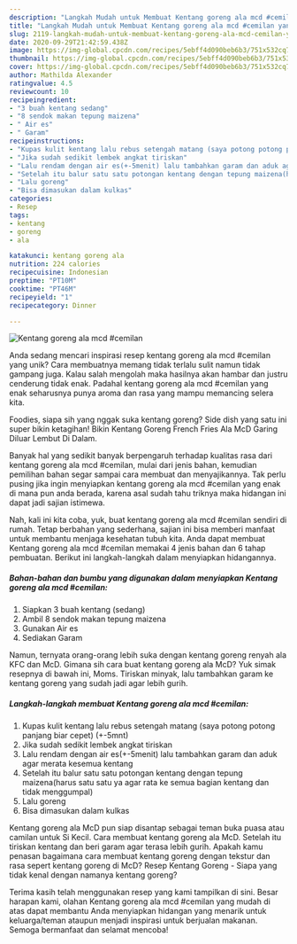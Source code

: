 ```yaml
---
description: "Langkah Mudah untuk Membuat Kentang goreng ala mcd #cemilan yang Bisa Manjain Lidah"
title: "Langkah Mudah untuk Membuat Kentang goreng ala mcd #cemilan yang Bisa Manjain Lidah"
slug: 2119-langkah-mudah-untuk-membuat-kentang-goreng-ala-mcd-cemilan-yang-bisa-manjain-lidah
date: 2020-09-29T21:42:59.438Z
image: https://img-global.cpcdn.com/recipes/5ebff4d090beb6b3/751x532cq70/kentang-goreng-ala-mcd-cemilan-foto-resep-utama.jpg
thumbnail: https://img-global.cpcdn.com/recipes/5ebff4d090beb6b3/751x532cq70/kentang-goreng-ala-mcd-cemilan-foto-resep-utama.jpg
cover: https://img-global.cpcdn.com/recipes/5ebff4d090beb6b3/751x532cq70/kentang-goreng-ala-mcd-cemilan-foto-resep-utama.jpg
author: Mathilda Alexander
ratingvalue: 4.5
reviewcount: 10
recipeingredient:
- "3 buah kentang sedang"
- "8 sendok makan tepung maizena"
- " Air es"
- " Garam"
recipeinstructions:
- "Kupas kulit kentang lalu rebus setengah matang (saya potong potong panjang biar cepet) (+-5mnt)"
- "Jika sudah sedikit lembek angkat tiriskan"
- "Lalu rendam dengan air es(+-5menit) lalu tambahkan garam dan aduk agar merata kesemua kentang"
- "Setelah itu balur satu satu potongan kentang dengan tepung maizena(harus satu satu ya agar rata ke semua bagian kentang dan tidak menggumpal)"
- "Lalu goreng"
- "Bisa dimasukan dalam kulkas"
categories:
- Resep
tags:
- kentang
- goreng
- ala

katakunci: kentang goreng ala 
nutrition: 224 calories
recipecuisine: Indonesian
preptime: "PT10M"
cooktime: "PT46M"
recipeyield: "1"
recipecategory: Dinner

---
```



![Kentang goreng ala mcd #cemilan](https://img-global.cpcdn.com/recipes/5ebff4d090beb6b3/751x532cq70/kentang-goreng-ala-mcd-cemilan-foto-resep-utama.jpg)

Anda sedang mencari inspirasi resep kentang goreng ala mcd #cemilan yang unik? Cara membuatnya memang tidak terlalu sulit namun tidak gampang juga. Kalau salah mengolah maka hasilnya akan hambar dan justru cenderung tidak enak. Padahal kentang goreng ala mcd #cemilan yang enak seharusnya punya aroma dan rasa yang mampu memancing selera kita.

Foodies, siapa sih yang nggak suka kentang goreng? Side dish yang satu ini super bikin ketagihan! Bikin Kentang Goreng French Fries Ala McD Garing Diluar Lembut Di Dalam.

Banyak hal yang sedikit banyak berpengaruh terhadap kualitas rasa dari kentang goreng ala mcd #cemilan, mulai dari jenis bahan, kemudian pemilihan bahan segar sampai cara membuat dan menyajikannya. Tak perlu pusing jika ingin menyiapkan kentang goreng ala mcd #cemilan yang enak di mana pun anda berada, karena asal sudah tahu triknya maka hidangan ini dapat jadi sajian istimewa.


Nah, kali ini kita coba, yuk, buat kentang goreng ala mcd #cemilan sendiri di rumah. Tetap berbahan yang sederhana, sajian ini bisa memberi manfaat untuk membantu menjaga kesehatan tubuh kita. Anda dapat membuat Kentang goreng ala mcd #cemilan memakai 4 jenis bahan dan 6 tahap pembuatan. Berikut ini langkah-langkah dalam menyiapkan hidangannya.

<!--inarticleads1-->

##### Bahan-bahan dan bumbu yang digunakan dalam menyiapkan Kentang goreng ala mcd #cemilan:

1. Siapkan 3 buah kentang (sedang)
1. Ambil 8 sendok makan tepung maizena
1. Gunakan  Air es
1. Sediakan  Garam


Namun, ternyata orang-orang lebih suka dengan kentang goreng renyah ala KFC dan McD. Gimana sih cara buat kentang goreng ala McD? Yuk simak resepnya di bawah ini, Moms. Tiriskan minyak, lalu tambahkan garam ke kentang goreng yang sudah jadi agar lebih gurih. 

<!--inarticleads2-->

##### Langkah-langkah membuat Kentang goreng ala mcd #cemilan:

1. Kupas kulit kentang lalu rebus setengah matang (saya potong potong panjang biar cepet) (+-5mnt)
1. Jika sudah sedikit lembek angkat tiriskan
1. Lalu rendam dengan air es(+-5menit) lalu tambahkan garam dan aduk agar merata kesemua kentang
1. Setelah itu balur satu satu potongan kentang dengan tepung maizena(harus satu satu ya agar rata ke semua bagian kentang dan tidak menggumpal)
1. Lalu goreng
1. Bisa dimasukan dalam kulkas


Kentang goreng ala McD pun siap disantap sebagai teman buka puasa atau camilan untuk Si Kecil. Cara membuat kentang goreng ala McD. Setelah itu tiriskan kentang dan beri garam agar terasa lebih gurih. Apakah kamu penasan bagaimana cara membuat kentang goreng dengan tekstur dan rasa sepert kentang goreng di McD? Resep Kentang Goreng - Siapa yang tidak kenal dengan namanya kentang goreng? 

Terima kasih telah menggunakan resep yang kami tampilkan di sini. Besar harapan kami, olahan Kentang goreng ala mcd #cemilan yang mudah di atas dapat membantu Anda menyiapkan hidangan yang menarik untuk keluarga/teman ataupun menjadi inspirasi untuk berjualan makanan. Semoga bermanfaat dan selamat mencoba!

